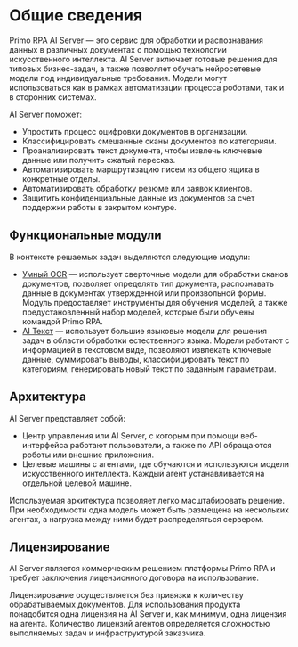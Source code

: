 # Общие сведения

Primo RPA AI Server — это сервис для обработки и распознавания данных в различных документах с помощью технологии искусственного интеллекта. AI Server включает готовые решения для типовых бизнес-задач, а также позволяет обучать нейросетевые модели под индивидуальные требования. Модели могут использоваться как в рамках автоматизации процесса роботами, так и в сторонних системах.

AI Server поможет:
* Упростить процесс оцифровки документов в организации.
* Классифицировать смешанные сканы документов по категориям.
* Проанализировать текст документа, чтобы извлечь ключевые данные или получить сжатый пересказ.
* Автоматизировать маршрутизацию писем из общего ящика в конкретные отделы.
* Автоматизировать обработку резюме или заявок клиентов.
* Защитить конфиденциальные данные из документов за счет поддержки работы в закрытом контуре.


## Функциональные модули

В контексте решаемых задач выделяются следующие модули:
* [Умный OCR](https://docs.primo-rpa.ru/primo-rpa/primo-rpa-ai-server/common/smart_ocr) — использует сверточные модели для обработки сканов документов, позволяет определять тип документа, распознавать данные в документах утвержденной или произвольной формы. Модуль предоставляет инструменты для обучения моделей, а также предустановленный набор моделей, которые были обучены командой Primo RPA.
* [AI Текст](https://docs.primo-rpa.ru/primo-rpa/primo-rpa-ai-server/common/nlp) — использует большие языковые модели для решения задач в области обработки естественного языка. Модели работают с информацией в текстовом виде, позволяют извлекать ключевые данные, суммировать выводы, классифицировать текст по категориям, генерировать новый текст по заданным параметрам.

## Архитектура


AI Server представляет собой:
* Центр управления или AI Server, с которым при помощи веб-интерфейса работают пользователи, а также по API обращаются роботы или внешние приложения.
* Целевые машины с агентами, где обучаются и используются модели искусственного интеллекта. Каждый агент устанавливается на отдельной целевой машине.

Используемая архитектура позволяет легко масштабировать решение. При необходимости одна модель может быть размещена на нескольких агентах, а нагрузка между ними будет распределяться сервером.


## Лицензирование

AI Server является коммерческим решением платформы Primo RPA и требует заключения лицензионного договора на использование. 

Лицензирование осуществляется без привязки к количеству обрабатываемых документов. Для использования продукта понадобится одна лицензия на AI Server и, как минимум, одна лицензия на агента. Количество лицензий агентов определяется сложностью выполняемых задач и инфраструктурой заказчика. 





